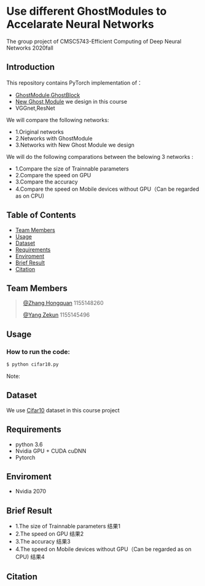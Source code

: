 # Use different GhostModules to Accelarate Neural Networks  
The group project of  CMSC5743-Efficient Computing of Deep Neural Networks  2020fall

## Introduction
This repository contains PyTorch implementation of：
- [GhostModule,GhostBlock]() 
- [New Ghost Module](https://github.com/dnnYANGZHANG/dnn) we design in this course
- VGGnet,ResNet

We will compare the following networks:
- 1.Original networks
- 2.Networks with GhostModule
- 3.Networks with New Ghost Module we design

We will do the following comparations between the belowing 3 networks :
- 1.Compare the size of Trainnable parameters
- 2.Compare the speed on GPU
- 3.Compare the accuracy
- 4.Compare the speed on Mobile devices without GPU（Can be regarded as on CPU)


## Table of Contents

- [Team Members](#team-members)
- [Usage](#usage)
- [Dataset](#dataset)
- [Requirements](#requirements)
- [Enviroment](#enviroment)
- [Brief Result](#brief-result)
- [Citation](#citation)

## Team Members

> ​	[@Zhang Hongquan](https://github.com/horcham)  1155148260
> 
> ​	[@Yang Zekun](https://github.com/Dopeeee)      1155145496
> 


## Usage
### How to run the code:

```sh
$ python cifar10.py 
```

Note: 

## Dataset
We use [Cifar10](http://www.cs.toronto.edu/~kriz/cifar.html) dataset in this course project

## Requirements
- python 3.6
- Nvidia GPU + CUDA cuDNN
- Pytorch

## Enviroment
- Nvidia 2070

## Brief Result
- 1.The size of Trainnable parameters
结果1
- 2.The speed on GPU
结果2
- 3.The accuracy
结果3
- 4.The speed on Mobile devices without GPU（Can be regarded as on CPU)
结果4

## Citation
  



